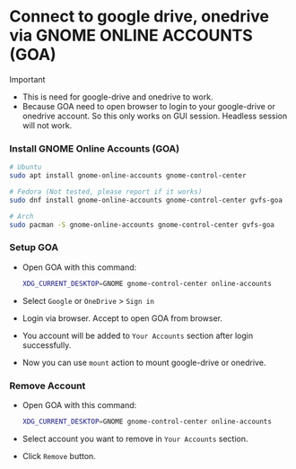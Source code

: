 # Connect to google drive, onedrive via GNOME ONLINE ACCOUNTS (GOA)

> [!IMPORTANT]
>
> - This is need for google-drive and onedrive to work.
> - Because GOA need to open browser to login to your google-drive or onedrive account.
>   So this only works on GUI session. Headless session will not work.

### Install GNOME Online Accounts (GOA)

```bash
# Ubuntu
sudo apt install gnome-online-accounts gnome-control-center

# Fedora (Not tested, please report if it works)
sudo dnf install gnome-online-accounts gnome-control-center gvfs-goa

# Arch
sudo pacman -S gnome-online-accounts gnome-control-center gvfs-goa
```

### Setup GOA

- Open GOA with this command:

  ```bash
  XDG_CURRENT_DESKTOP=GNOME gnome-control-center online-accounts
  ```

- Select `Google` or `OneDrive` > `Sign in`
- Login via browser. Accept to open GOA from browser.
- You account will be added to `Your Accounts` section after login successfully.
- Now you can use `mount` action to mount google-drive or onedrive.

### Remove Account

- Open GOA with this command:

  ```bash
  XDG_CURRENT_DESKTOP=GNOME gnome-control-center online-accounts
  ```

- Select account you want to remove in `Your Accounts` section.
- Click `Remove` button.
